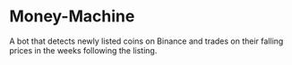 # Money-Machine
A bot that detects newly listed coins on Binance and trades on their falling prices in the weeks following the listing.
